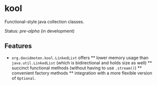 # kool
Functional-style java collection classes.

Status: *pre-alpha* (in development)


## Features

* `org.davidmoten.kool.LinkedList` offers
** lower memory usage than `java.util.LinkedList` (which is bidirectional and holds size as well)
** succinct functional methods (without having to use `.stream()`)
** convenient factory methods
** integration with a more flexible version of `Optional`.
